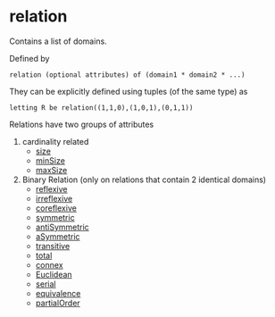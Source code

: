 # relation
Contains a list of domains.

Defined by 
``` 
relation (optional attributes) of (domain1 * domain2 * ...)
```

They can be explicitly defined using tuples (of the same type) as
```
letting R be relation((1,1,0),(1,0,1),(0,1,1))
```

Relations have two groups of attributes
1. cardinality related
    - [size]()
    - [minSize]()
    - [maxSize]()
2. Binary Relation (only on relations that contain 2 identical domains)
    - [reflexive]()
    - [irreflexive]()
    - [coreflexive]()
    - [symmetric]()
    - [antiSymmetric]()
    - [aSymmetric]()
    - [transitive]()
    - [total]()
    - [connex]()
    - [Euclidean]()
    - [serial]()
    - [equivalence]()
    - [partialOrder]()
